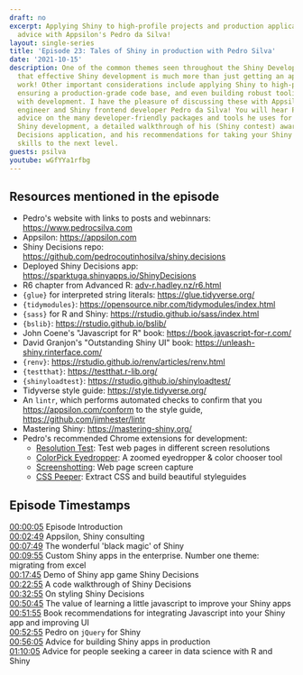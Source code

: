 ```yaml
---
draft: no
excerpt: Applying Shiny to high-profile projects and production application development
  advice with Appsilon's Pedro da Silva!
layout: single-series
title: 'Episode 23: Tales of Shiny in production with Pedro Silva'
date: '2021-10-15'
description: One of the common themes seen throughout the Shiny Developer Series is
  that effective Shiny development is much more than just getting an application to
  work! Other important considerations include applying Shiny to high-profile projects,
  ensuring a production-grade code base, and even building robust tooling to assist
  with development. I have the pleasure of discussing these with Appsilon software
  engineer and Shiny frontend developer Pedro da Silva! You will hear Pedro's practical
  advice on the many developer-friendly packages and tools he uses for production
  Shiny development, a detailed walkthrough of his (Shiny contest) award-winning Shiny
  Decisions application, and his recommendations for taking your Shiny development
  skills to the next level.
guests: psilva
youtube: wGfYYa1rfbg
---
```


## Resources mentioned in the episode

- Pedro's website with links to posts and webinnars: https://www.pedrocsilva.com
- Appsilon: https://appsilon.com
- Shiny Decisions repo: https://github.com/pedrocoutinhosilva/shiny.decisions
- Deployed Shiny Decisions app: https://sparktuga.shinyapps.io/ShinyDecisions
- R6 chapter from Advanced R: [adv-r.hadley.nz/r6.html](https://adv-r.hadley.nz/r6.html)
- `{glue}` for interpreted string literals: https://glue.tidyverse.org/
- `{tidymodules}`: https://opensource.nibr.com/tidymodules/index.html
- `{sass}` for R and Shiny: https://rstudio.github.io/sass/index.html
- `{bslib}`: https://rstudio.github.io/bslib/
- John Coene's "Javascript for R" book:  https://book.javascript-for-r.com/
- David Granjon's "Outstanding Shiny UI" book: https://unleash-shiny.rinterface.com/
- `{renv}`: https://rstudio.github.io/renv/articles/renv.html
- `{testthat}`: https://testthat.r-lib.org/
- `{shinyloadtest}`: https://rstudio.github.io/shinyloadtest/
- Tidyverse style guide: https://style.tidyverse.org/
- An `lintr`, which performs automated checks to confirm that you https://appsilon.com/conform to the style guide, https://github.com/jimhester/lintr
- Mastering Shiny: https://mastering-shiny.org/
- Pedro's recommended Chrome extensions for development:
    - [Resolution Test](https://chrome.google.com/webstore/detail/resolution-test/idhfcdbheobinplaamokffboaccidbal): Test web pages in different screen resolutions
    - [ColorPick Eyedropper](https://chrome.google.com/webstore/detail/colorpick-eyedropper/ohcpnigalekghcmgcdcenkpelffpdolg): A zoomed eyedropper & color chooser tool
    - [Screenshotting](https://chrome.google.com/webstore/detail/screenshotting-full-page/pojgkmkfincpdkdgjepkmdekcahmckjp): Web page screen capture
    - [CSS Peeper](https://chrome.google.com/webstore/detail/css-peeper/mbnbehikldjhnfehhnaidhjhoofhpehk): Extract CSS and build beautiful styleguides

## Episode Timestamps

[00:00:05](https://youtube.com/watch?v=wGfYYa1rfbg&t=5s) Episode Introduction <br> 
[00:02:49](https://youtube.com/watch?v=wGfYYa1rfbg&t=169s) Appsilon, Shiny consulting <br> 
[00:07:49](https://youtube.com/watch?v=wGfYYa1rfbg&t=469s) The wonderful 'black magic' of Shiny <br> 
[00:09:55](https://youtube.com/watch?v=wGfYYa1rfbg&t=595s) Custom Shiny apps in the enterprise. Number one theme: migrating from excel <br> 
[00:17:45](https://youtube.com/watch?v=wGfYYa1rfbg&t=1065s) Demo of Shiny app game Shiny Decisions <br> 
[00:22:55](https://youtube.com/watch?v=wGfYYa1rfbg&t=1375s) A code walkthrough of Shiny Decisions <br> 
[00:32:55](https://youtube.com/watch?v=wGfYYa1rfbg&t=1975s) On styling Shiny Decisions <br> 
[00:50:45](https://youtube.com/watch?v=wGfYYa1rfbg&t=3045s) The value of learning a little javascript to improve your Shiny apps <br> 
[00:51:55](https://youtube.com/watch?v=wGfYYa1rfbg&t=3115s) Book recommendations for integrating Javascript into your Shiny app and improving UI <br> 
[00:52:55](https://youtube.com/watch?v=wGfYYa1rfbg&t=3175s) Pedro on `jQuery` for Shiny <br> 
[00:56:05](https://youtube.com/watch?v=wGfYYa1rfbg&t=3365s) Advice for building Shiny apps in production <br> 
[01:10:05](https://youtube.com/watch?v=wGfYYa1rfbg&t=4205s) Advice for people seeking a career in data science with R and Shiny
